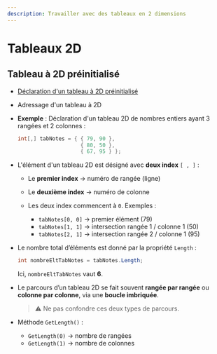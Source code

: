 ```yaml
---
description: Travailler avec des tableaux en 2 dimensions
---
```


# Tableaux 2D

## Tableau à 2D préinitialisé

   * [Déclaration d'un tableau à 2D préinitialisé](https://info.cegepmontpetit.ca/notions-csharp/documentation/tableau/tableau-2d)
   * Adressage d'un tableau à 2D
   * **Exemple** : Déclaration d'un tableau 2D de nombres entiers ayant 3 rangées et 2 colonnes :

     ```csharp
     int[,] tabNotes = { { 79, 90 },
                         { 80, 50 },
                         { 67, 95 } };
     ```
   * L'élément d'un tableau 2D est désigné avec **deux index** `[ , ]` :

     * Le **premier index** → numéro de rangée (ligne)
     * Le **deuxième index** → numéro de colonne
     * Les deux index commencent à `0`.
       Exemples :

       * `tabNotes[0, 0]` → premier élément (79)
       * `tabNotes[1, 1]` → intersection rangée 1 / colonne 1 (50)
       * `tabNotes[2, 1]` → intersection rangée 2 / colonne 1 (95)
   * Le nombre total d’éléments est donné par la propriété `Length` :

     ```csharp
     int nombreEltTabNotes = tabNotes.Length;
     ```

     Ici, `nombreEltTabNotes` vaut **6**.
   * Le parcours d’un tableau 2D se fait souvent **rangée par rangée** ou **colonne par colonne**, via une **boucle imbriquée**.

     > ⚠️ Ne pas confondre ces deux types de parcours.
   * Méthode `GetLength()` :

     * `GetLength(0)` → nombre de rangées
     * `GetLength(1)` → nombre de colonnes